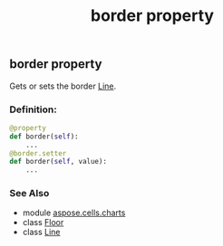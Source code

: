 ﻿---
title: border property
second_title: Aspose.Cells for Python via .NET API References
description: 
type: docs
weight: 40
url: /aspose.cells.charts/floor/border/
is_root: false
---

## border property


Gets or sets the border [Line](/cells/python-net/aspose.cells.drawing/line).
### Definition:
```python
@property
def border(self):
    ...
@border.setter
def border(self, value):
    ...
```

### See Also
* module [aspose.cells.charts](../../)
* class [Floor](/cells/python-net/aspose.cells.charts/floor)
* class [Line](/cells/python-net/aspose.cells.drawing/line)
